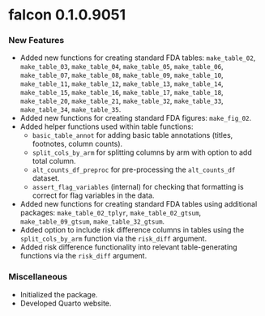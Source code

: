 # falcon 0.1.0.9051

### New Features
* Added new functions for creating standard FDA tables: `make_table_02`, `make_table_03`, `make_table_04`, `make_table_05`, 
  `make_table_06`, `make_table_07`, `make_table_08`, `make_table_09`, `make_table_10`, `make_table_11`, `make_table_12`, 
  `make_table_13`, `make_table_14`, `make_table_15`, `make_table_16`, `make_table_17`, `make_table_18`, `make_table_20`, 
  `make_table_21`, `make_table_32`, `make_table_33`, `make_table_34`, `make_table_35`.
* Added new functions for creating standard FDA figures: `make_fig_02`.
* Added helper functions used within table functions:
  * `basic_table_annot` for adding basic table annotations (titles, footnotes, column counts).
  * `split_cols_by_arm` for splitting columns by arm with option to add total column.
  * `alt_counts_df_preproc` for pre-processing the `alt_counts_df` dataset.
  * `assert_flag_variables` (internal) for checking that formatting is correct for flag variables in the data.
* Added new functions for creating standard FDA tables using additional packages: `make_table_02_tplyr`, `make_table_02_gtsum`,
  `make_table_09_gtsum`, `make_table_32_gtsum`.
* Added option to include risk difference columns in tables using the `split_cols_by_arm` function via the `risk_diff` argument.
* Added risk difference functionality into relevant table-generating functions via the `risk_diff` argument.

### Miscellaneous
* Initialized the package.
* Developed Quarto website.

